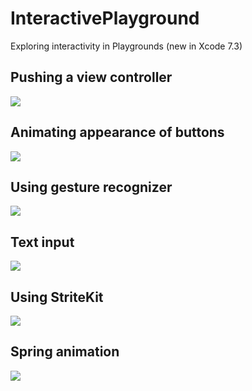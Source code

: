 # InteractivePlayground

Exploring interactivity in Playgrounds (new in Xcode 7.3)

## Pushing a view controller

![](https://raw.githubusercontent.com/dasdom/InteractivePlayground/master/gifs/push_view_controller.gif)

## Animating appearance of buttons

![](https://raw.githubusercontent.com/dasdom/InteractivePlayground/master/gifs/animated_buttons.gif)

## Using gesture recognizer

![](https://raw.githubusercontent.com/dasdom/InteractivePlayground/master/gifs/gesture_recognizer.gif)

## Text input

![](https://github.com/dasdom/InteractivePlayground/blob/master/gifs/text_input.gif)

## Using StriteKit

![](https://raw.githubusercontent.com/dasdom/InteractivePlayground/master/gifs/spritekit.gif)

## Spring animation

![](https://raw.githubusercontent.com/dasdom/InteractivePlayground/master/gifs/spring_animation.gif)
